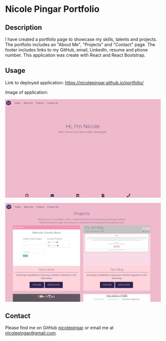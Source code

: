 # Nicole Pingar Portfolio

## Description 

I have created a portfolio page to showcase my skills, talents and projects. The portfolio includes an "About Me", "Projects" and "Contact" page. The footer includes links to my GitHub, email, LinkedIn, resume and phone number. This application was create with React and React Bootstrap.

## Usage

Link to deployed application: https://nicolepingar.github.io/portfolio/

Image of application:

![Homepage](public/images/home.jpg)

![Projects Page](public/images/projects.jpg)

## Contact 

Please find me on GitHub [nicolepingar](https://github.com/nicolepingar) or email me at nicolepingar@gmail.com.